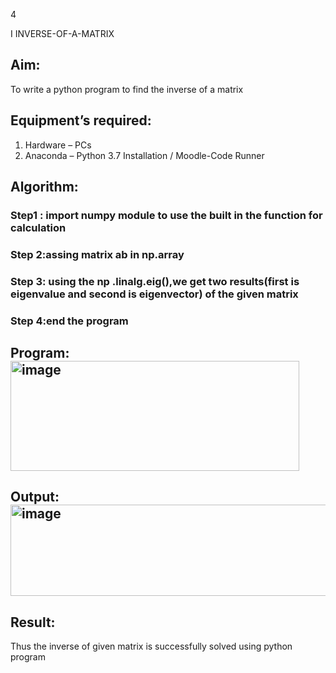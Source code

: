 4

I INVERSE-OF-A-MATRIX
## Aim:
To write a python program to find the inverse of a matrix
## Equipment’s required:
1. 	Hardware – PCs
2. 	Anaconda – Python 3.7 Installation / Moodle-Code Runner
## Algorithm:
### Step1 : import numpy module to use the built in the function for calculation 
### Step 2:assing matrix ab in np.array 
### Step 3: using the np .linalg.eig(),we get two results(first is eigenvalue and second is eigenvector) of the given matrix
### Step 4:end the program  

## Program:<img width="462" height="176" alt="image" src="https://github.com/user-attachments/assets/a03bf279-df73-42ad-91f8-189c0287c6a6" />

## Output:<img width="826" height="146" alt="image" src="https://github.com/user-attachments/assets/64780e69-62bb-46f3-8ba2-88c548b72911" />

## Result:
Thus the inverse of given matrix is successfully solved using python program

